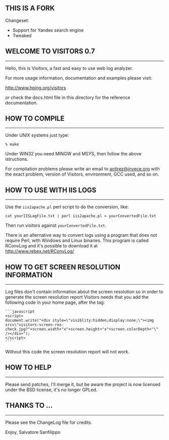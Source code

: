 ## THIS IS A FORK

Changeset:
* Support for Yandex search engine
* Tweaked


## WELCOME TO VISITORS 0.7
-----------------------

Hello, this is Visitors,
a fast and easy to use web log analyzer.

For more usage information, documentation and examples
please visit:

http://www.hping.org/visitors

or check the docs.html file in this directory
for the reference documentation.

## HOW TO COMPILE
--------------

Under UNIX systems just type:

	% make

Under WIN32 you need MINGW and MSYS, then follow the above
istructions.

For compliation problems please write an email to <antirez@invece.org>
with the exact problem, version of Visitors, environment, GCC used, and so
on.

## HOW TO USE WITH IIS LOGS
------------------------

Use the `iis2apache.pl` perl script to do the conversion, like:

	cat yourIISLogFile.txt | perl iis2apache.pl > yourConvertedFile.txt

Then run visitors against `yourConvertedFile.txt`.

There is an alternative way to convert logs using a program
that does not require Perl, with Windows and Linux binaries.
This program is called RConvLog and it's possible to
download it at http://www.rebex.net/RConvLog/

## HOW TO GET SCREEN RESOLUTION INFORMATION
----------------------------------------

Log files don't contain information about the screen resolution
so in order to generate the screen resolution report Visitors needs
that you add the following code in your home page, after the <body>
tag:

	```javascript
	<script>
	document.write("<div style=\"visiblity:hidden;display:none;\"><img src=\"visitors-screen-res-check.jpg?"+screen.width+"x"+screen.height+"x"+screen.colorDepth+"\" /></div>");
	</script>
	```

Without this code the screen resolution report will not work.

## HOW TO HELP
-----------

Please send patches, I'll merge it, but be aware the project is now licensed under the BSD license, it's no longer GPLed.

## THANKS TO ...
-------------

Please see the ChangeLog file for credits.

Enjoy,
Salvatore Sanfilippo
